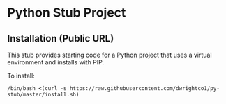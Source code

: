 # Python Stub Project

## Installation (Public URL)
This stub provides starting code for a Python project that uses a virtual environment and installs with PIP.

To install:
```
/bin/bash <(curl -s https://raw.githubusercontent.com/dwrightco1/py-stub/master/install.sh)
```

